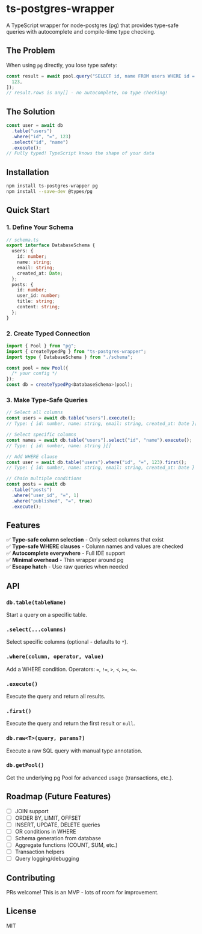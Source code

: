# ts-postgres-wrapper

A TypeScript wrapper for node-postgres (pg) that provides type-safe queries with autocomplete and compile-time type checking.

## The Problem

When using `pg` directly, you lose type safety:

```typescript
const result = await pool.query("SELECT id, name FROM users WHERE id = $1", [
  123,
]);
// result.rows is any[] - no autocomplete, no type checking!
```

## The Solution

```typescript
const user = await db
  .table("users")
  .where("id", "=", 123)
  .select("id", "name")
  .execute();
// Fully typed! TypeScript knows the shape of your data
```

## Installation

```bash
npm install ts-postgres-wrapper pg
npm install --save-dev @types/pg
```

## Quick Start

### 1. Define Your Schema

```typescript
// schema.ts
export interface DatabaseSchema {
  users: {
    id: number;
    name: string;
    email: string;
    created_at: Date;
  };
  posts: {
    id: number;
    user_id: number;
    title: string;
    content: string;
  };
}
```

### 2. Create Typed Connection

```typescript
import { Pool } from "pg";
import { createTypedPg } from "ts-postgres-wrapper";
import type { DatabaseSchema } from "./schema";

const pool = new Pool({
  /* your config */
});
const db = createTypedPg<DatabaseSchema>(pool);
```

### 3. Make Type-Safe Queries

```typescript
// Select all columns
const users = await db.table("users").execute();
// Type: { id: number, name: string, email: string, created_at: Date }[]

// Select specific columns
const names = await db.table("users").select("id", "name").execute();
// Type: { id: number, name: string }[]

// Add WHERE clause
const user = await db.table("users").where("id", "=", 123).first();
// Type: { id: number, name: string, email: string, created_at: Date } | null

// Chain multiple conditions
const posts = await db
  .table("posts")
  .where("user_id", "=", 1)
  .where("published", "=", true)
  .execute();
```

## Features

✅ **Type-safe column selection** - Only select columns that exist  
✅ **Type-safe WHERE clauses** - Column names and values are checked  
✅ **Autocomplete everywhere** - Full IDE support  
✅ **Minimal overhead** - Thin wrapper around pg  
✅ **Escape hatch** - Use raw queries when needed

## API

### `db.table(tableName)`

Start a query on a specific table.

### `.select(...columns)`

Select specific columns (optional - defaults to `*`).

### `.where(column, operator, value)`

Add a WHERE condition. Operators: `=`, `!=`, `>`, `<`, `>=`, `<=`.

### `.execute()`

Execute the query and return all results.

### `.first()`

Execute the query and return the first result or `null`.

### `db.raw<T>(query, params?)`

Execute a raw SQL query with manual type annotation.

### `db.getPool()`

Get the underlying pg Pool for advanced usage (transactions, etc.).

## Roadmap (Future Features)

- [ ] JOIN support
- [ ] ORDER BY, LIMIT, OFFSET
- [ ] INSERT, UPDATE, DELETE queries
- [ ] OR conditions in WHERE
- [ ] Schema generation from database
- [ ] Aggregate functions (COUNT, SUM, etc.)
- [ ] Transaction helpers
- [ ] Query logging/debugging

## Contributing

PRs welcome! This is an MVP - lots of room for improvement.

## License

MIT
